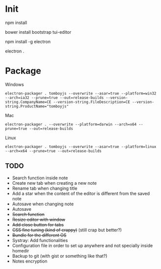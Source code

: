# Init
npm install

bower install bootstrap tui-editor

npm install -g electron

electron .

# Package
Windows
```
electron-packager . tomboyjs --overwrite --asar=true --platform=win32 --arch=ia32 --prune=true --out=release-builds --version-string.CompanyName=CE --version-string.FileDescription=CE --version-string.ProductName="tomboyjs"
```

Mac
```
electron-packager . --overwrite --platform=darwin --arch=x64 --prune=true --out=release-builds
```

Linux
```
electron-packager . tomboyjs --overwrite --asar=true --platform=linux --arch=x64 --prune=true --out=release-builds
```

## TODO
* Search function inside note
* Create new tab when creating a new note
* Rename tab when changing title
* Add a star when the content of the editor is different from the saved note
* Autosave when changing note 
* Autosave
* ~~Search function~~
* ~~Resize editor with window~~
* ~~Add close button for tabs~~
* ~~CSS fine tuning (kind of crappy)~~ (still crap but better?)
* ~~Bundle for the different OS~~
* Systray: Add functionalities
* Configuration file in order to set up anywhere and not specially inside homedir
* Backup to git (with gist or something like that?)
* Notes encryption